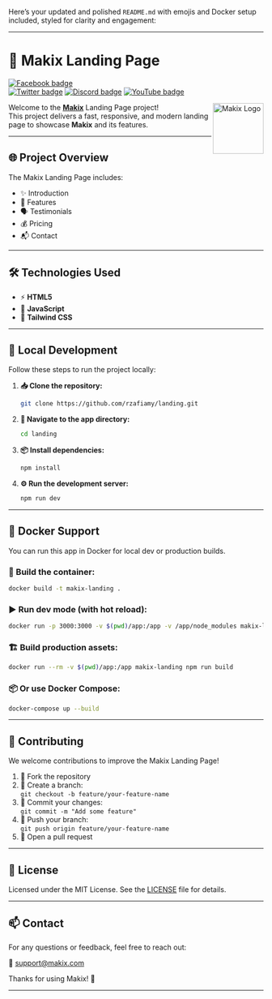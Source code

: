 Here’s your updated and polished `README.md` with emojis and Docker setup included, styled for clarity and engagement:

---

# 🚀 Makix Landing Page

[![Facebook badge][]][Facebook link]  
[![Twitter badge][]][Twitter link] [![Discord badge][]][Discord link] [![YouTube badge][]][YouTube link]

<img align="right" src="https://chat.makix.fr/media/images/logo-green.png" height="100px" alt="Makix Logo">

Welcome to the **[Makix](https://chat.makix.fr)** Landing Page project!  
This project delivers a fast, responsive, and modern landing page to showcase **Makix** and its features.

---

## 🌐 Project Overview

The Makix Landing Page includes:

- ✨ Introduction  
- 🧩 Features  
- 🗣️ Testimonials  
- 💰 Pricing  
- 📬 Contact  

---

## 🛠️ Technologies Used

- ⚡ **HTML5**  
- 🧠 **JavaScript**  
- 🎨 **Tailwind CSS**

---

## 🧪 Local Development

Follow these steps to run the project locally:

1. **📥 Clone the repository:**
    ```bash
    git clone https://github.com/rzafiamy/landing.git
    ```

2. **📂 Navigate to the app directory:**
    ```bash
    cd landing
    ```

3. **📦 Install dependencies:**
    ```bash
    npm install
    ```

4. **⚙️ Run the development server:**
    ```bash
    npm run dev
    ```

---

## 🐳 Docker Support

You can run this app in Docker for local dev or production builds.

### 🔧 Build the container:

```bash
docker build -t makix-landing .
```

### ▶️ Run dev mode (with hot reload):

```bash
docker run -p 3000:3000 -v $(pwd)/app:/app -v /app/node_modules makix-landing
```

### 🏗️ Build production assets:

```bash
docker run --rm -v $(pwd)/app:/app makix-landing npm run build
```

### 📦 Or use Docker Compose:

```bash
docker-compose up --build
```

---

## 🤝 Contributing

We welcome contributions to improve the Makix Landing Page!

1. 🍴 Fork the repository  
2. 🧪 Create a branch:  
   `git checkout -b feature/your-feature-name`  
3. 💾 Commit your changes:  
   `git commit -m "Add some feature"`  
4. 🚀 Push your branch:  
   `git push origin feature/your-feature-name`  
5. 🔁 Open a pull request

---

## 📜 License

Licensed under the MIT License. See the [LICENSE](LICENSE) file for details.

---

## 📫 Contact

For any questions or feedback, feel free to reach out:

📧 [support@makix.com](mailto:support@makix.fr)

Thanks for using Makix! 💚

---

[Facebook badge]: https://img.shields.io/badge/Facebook-%25231877F2.svg?style=social&logo=facebook&label=1%2C7K  
[Facebook link]: https://www.facebook.com/infodev.ovh  
[Twitter badge]: https://img.shields.io/twitter/follow/deno_land.svg?style=social&label=Follow  
[Twitter link]: #  
[YouTube badge]: https://img.shields.io/youtube/channel/subscribers/UCqC2G2M-rg4fzg1esKFLFIw?style=social  
[YouTube link]: #  
[Discord badge]: https://img.shields.io/discord/684898665143206084?logo=discord&style=social  
[Discord link]: #